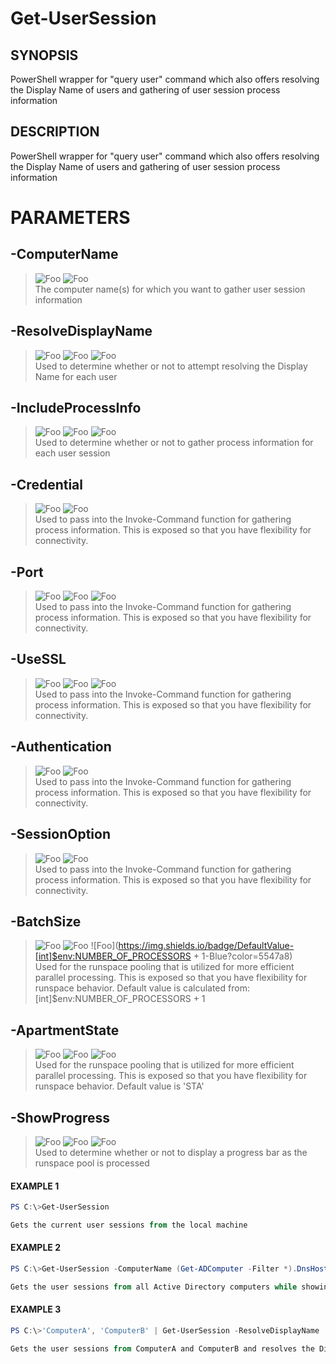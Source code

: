 # Get-UserSession
## SYNOPSIS
PowerShell wrapper for "query user" command which also offers resolving the Display Name of users and gathering of user session process information
## DESCRIPTION
PowerShell wrapper for "query user" command which also offers resolving the Display Name of users and gathering of user session process information
# PARAMETERS

## **-ComputerName**

> ![Foo](https://img.shields.io/badge/Type-String[]-Blue?) ![Foo](https://img.shields.io/badge/Mandatory-FALSE-Green?) \
The computer name(s) for which you want to gather user session information

  ## **-ResolveDisplayName**

> ![Foo](https://img.shields.io/badge/Type-SwitchParameter-Blue?) ![Foo](https://img.shields.io/badge/Mandatory-FALSE-Green?) ![Foo](https://img.shields.io/badge/DefaultValue-False-Blue?color=5547a8)\
Used to determine whether or not to attempt resolving the Display Name for each user

  ## **-IncludeProcessInfo**

> ![Foo](https://img.shields.io/badge/Type-SwitchParameter-Blue?) ![Foo](https://img.shields.io/badge/Mandatory-FALSE-Green?) ![Foo](https://img.shields.io/badge/DefaultValue-False-Blue?color=5547a8)\
Used to determine whether or not to gather process information for each user session

  ## **-Credential**

> ![Foo](https://img.shields.io/badge/Type-PSCredential-Blue?) ![Foo](https://img.shields.io/badge/Mandatory-FALSE-Green?) \
Used to pass into the Invoke-Command function for gathering process information. This is exposed so that you have flexibility for connectivity.

  ## **-Port**

> ![Foo](https://img.shields.io/badge/Type-Int32-Blue?) ![Foo](https://img.shields.io/badge/Mandatory-FALSE-Green?) ![Foo](https://img.shields.io/badge/DefaultValue--1-Blue?color=5547a8)\
Used to pass into the Invoke-Command function for gathering process information. This is exposed so that you have flexibility for connectivity.

  ## **-UseSSL**

> ![Foo](https://img.shields.io/badge/Type-SwitchParameter-Blue?) ![Foo](https://img.shields.io/badge/Mandatory-FALSE-Green?) ![Foo](https://img.shields.io/badge/DefaultValue-False-Blue?color=5547a8)\
Used to pass into the Invoke-Command function for gathering process information. This is exposed so that you have flexibility for connectivity.

  ## **-Authentication**

> ![Foo](https://img.shields.io/badge/Type-AuthenticationMechanism-Blue?) ![Foo](https://img.shields.io/badge/Mandatory-FALSE-Green?) \
Used to pass into the Invoke-Command function for gathering process information. This is exposed so that you have flexibility for connectivity.

  ## **-SessionOption**

> ![Foo](https://img.shields.io/badge/Type-PSSessionOption-Blue?) ![Foo](https://img.shields.io/badge/Mandatory-FALSE-Green?) \
Used to pass into the Invoke-Command function for gathering process information. This is exposed so that you have flexibility for connectivity.

  ## **-BatchSize**

> ![Foo](https://img.shields.io/badge/Type-Int32-Blue?) ![Foo](https://img.shields.io/badge/Mandatory-FALSE-Green?) ![Foo](https://img.shields.io/badge/DefaultValue-[int]$env:NUMBER_OF_PROCESSORS + 1-Blue?color=5547a8)\
Used for the runspace pooling that is utilized for more efficient parallel processing. This is exposed so that you have flexibility for runspace behavior.  Default value is calculated from: [int]$env:NUMBER_OF_PROCESSORS + 1

  ## **-ApartmentState**

> ![Foo](https://img.shields.io/badge/Type-String-Blue?) ![Foo](https://img.shields.io/badge/Mandatory-FALSE-Green?) ![Foo](https://img.shields.io/badge/DefaultValue-STA-Blue?color=5547a8)\
Used for the runspace pooling that is utilized for more efficient parallel processing. This is exposed so that you have flexibility for runspace behavior.  Default value is 'STA'

  ## **-ShowProgress**

> ![Foo](https://img.shields.io/badge/Type-SwitchParameter-Blue?) ![Foo](https://img.shields.io/badge/Mandatory-FALSE-Green?) ![Foo](https://img.shields.io/badge/DefaultValue-False-Blue?color=5547a8)\
Used to determine whether or not to display a progress bar as the runspace pool is processed

 
#### EXAMPLE 1
```powershell
PS C:\>Get-UserSession

Gets the current user sessions from the local machine
```
 #### EXAMPLE 2
```powershell
PS C:\>Get-UserSession -ComputerName (Get-ADComputer -Filter *).DnsHostname -ShowProgress -Verbose | Format-Table -Autosize

Gets the user sessions from all Active Directory computers while showing a progress bar and displaying verbose information
```
 #### EXAMPLE 3
```powershell
PS C:\>'ComputerA', 'ComputerB' | Get-UserSession -ResolveDisplayName | Format-Table -Autosize

Gets the user sessions from ComputerA and ComputerB and resolves the Display Name of the users for the output
```
